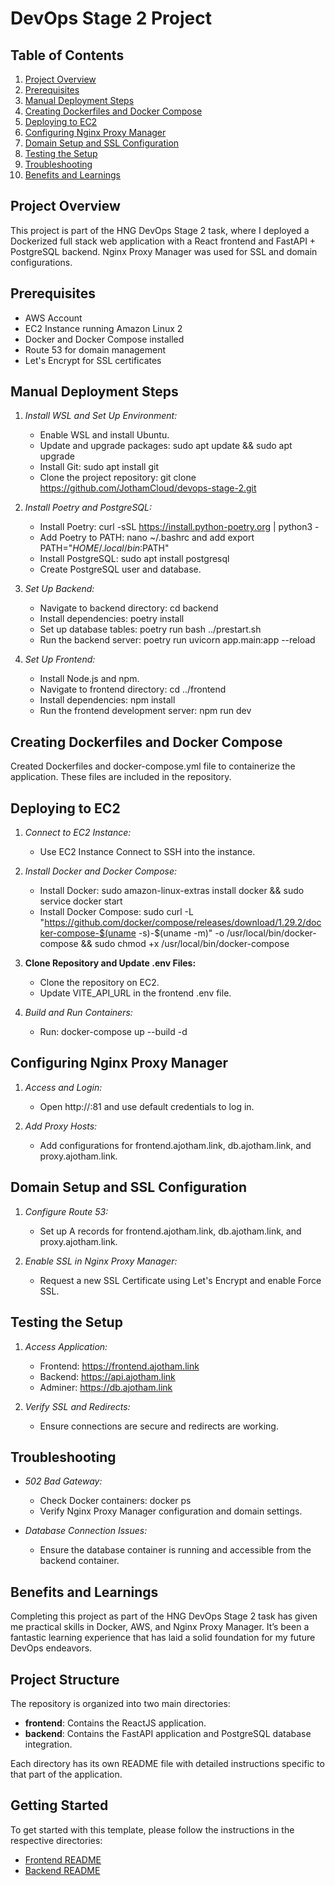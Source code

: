 # DevOps Stage 2 Project

## Table of Contents
1. [Project Overview](#project-overview)
2. [Prerequisites](#prerequisites)
3. [Manual Deployment Steps](#manual-deployment-steps)
4. [Creating Dockerfiles and Docker Compose](#creating-dockerfiles-and-docker-compose)
5. [Deploying to EC2](#deploying-to-ec2)
6. [Configuring Nginx Proxy Manager](#configuring-nginx-proxy-manager)
7. [Domain Setup and SSL Configuration](#domain-setup-and-ssl-configuration)
8. [Testing the Setup](#testing-the-setup)
9. [Troubleshooting](#troubleshooting)
10. [Benefits and Learnings](#benefits-and-learnings)

## Project Overview

This project is part of the HNG DevOps Stage 2 task, where I deployed a Dockerized full stack web application with a React frontend and FastAPI + PostgreSQL backend. Nginx Proxy Manager was used for SSL and domain configurations.

## Prerequisites

- AWS Account
- EC2 Instance running Amazon Linux 2
- Docker and Docker Compose installed
- Route 53 for domain management
- Let's Encrypt for SSL certificates

## Manual Deployment Steps

1. *Install WSL and Set Up Environment:*
   - Enable WSL and install Ubuntu.
   - Update and upgrade packages: sudo apt update && sudo apt upgrade
   - Install Git: sudo apt install git
   - Clone the project repository: git clone https://github.com/JothamCloud/devops-stage-2.git

2. *Install Poetry and PostgreSQL:*
   - Install Poetry: curl -sSL https://install.python-poetry.org | python3 -
   - Add Poetry to PATH: nano ~/.bashrc and add export PATH="$HOME/.local/bin:$PATH"
   - Install PostgreSQL: sudo apt install postgresql
   - Create PostgreSQL user and database.

3. *Set Up Backend:*
   - Navigate to backend directory: cd backend
   - Install dependencies: poetry install
   - Set up database tables: poetry run bash ../prestart.sh
   - Run the backend server: poetry run uvicorn app.main:app --reload

4. *Set Up Frontend:*
   - Install Node.js and npm.
   - Navigate to frontend directory: cd ../frontend
   - Install dependencies: npm install
   - Run the frontend development server: npm run dev

## Creating Dockerfiles and Docker Compose

Created Dockerfiles and docker-compose.yml file to containerize the application. These files are included in the repository.

## Deploying to EC2

1. *Connect to EC2 Instance:*
   - Use EC2 Instance Connect to SSH into the instance.

2. *Install Docker and Docker Compose:*
   - Install Docker: sudo amazon-linux-extras install docker && sudo service docker start
   - Install Docker Compose: sudo curl -L "https://github.com/docker/compose/releases/download/1.29.2/docker-compose-$(uname -s)-$(uname -m)" -o /usr/local/bin/docker-compose && sudo chmod +x /usr/local/bin/docker-compose

3. **Clone Repository and Update .env Files:**
   - Clone the repository on EC2.
   - Update VITE_API_URL in the frontend .env file.

4. *Build and Run Containers:*
   - Run: docker-compose up --build -d

## Configuring Nginx Proxy Manager

1. *Access and Login:*
   - Open http://<your-ec2-public-ip>:81 and use default credentials to log in.

2. *Add Proxy Hosts:*
   - Add configurations for frontend.ajotham.link, db.ajotham.link, and proxy.ajotham.link.

## Domain Setup and SSL Configuration

1. *Configure Route 53:*
   - Set up A records for frontend.ajotham.link, db.ajotham.link, and proxy.ajotham.link.

2. *Enable SSL in Nginx Proxy Manager:*
   - Request a new SSL Certificate using Let's Encrypt and enable Force SSL.

## Testing the Setup

1. *Access Application:*
   - Frontend: https://frontend.ajotham.link
   - Backend: https://api.ajotham.link
   - Adminer: https://db.ajotham.link

2. *Verify SSL and Redirects:*
   - Ensure connections are secure and redirects are working.

## Troubleshooting

- *502 Bad Gateway:*
  - Check Docker containers: docker ps
  - Verify Nginx Proxy Manager configuration and domain settings.

- *Database Connection Issues:*
  - Ensure the database container is running and accessible from the backend container.

## Benefits and Learnings

Completing this project as part of the HNG DevOps Stage 2 task has given me practical skills in Docker, AWS, and Nginx Proxy Manager. It’s been a fantastic learning experience that has laid a solid foundation for my future DevOps endeavors.


## Project Structure

The repository is organized into two main directories:

- **frontend**: Contains the ReactJS application.
- **backend**: Contains the FastAPI application and PostgreSQL database integration.

Each directory has its own README file with detailed instructions specific to that part of the application.

## Getting Started

To get started with this template, please follow the instructions in the respective directories:

- [Frontend README](./frontend/README.md)
- [Backend README](./backend/README.md)

